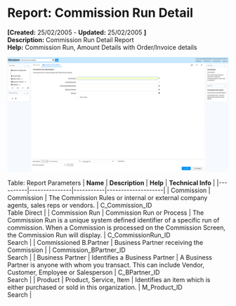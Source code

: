 # Report: Commission Run Detail

**[Created:** 25/02/2005 - **Updated:** 25/02/2005 **]**  
**Description:** Commission Run Detail Report  
**Help:** Commission Run, Amount Details with Order/Invoice details  

![](/img/docs/manual/CommissionRunDetail-Report_iDempiere_v12.0.0.png)

Table: Report Parameters
| **Name** | **Description** | **Help** | **Technical Info** |
|----------|---------------|-----------|--------------------|
| Commission | Commission | The Commission Rules or internal or external company agents, sales reps or vendors. | C_Commission_ID<br/>Table Direct | 
| Commission Run | Commission Run or Process | The Commission Run is a unique system defined identifier of a specific run of commission.  When a Commission is processed on the Commission Screen, the Commission Run will display. | C_CommissionRun_ID<br/>Search | 
| Commissioned B.Partner | Business Partner receiving the Commission |  | Commission_BPartner_ID<br/>Search | 
| Business Partner | Identifies a Business Partner | A Business Partner is anyone with whom you transact.  This can include Vendor, Customer, Employee or Salesperson | C_BPartner_ID<br/>Search | 
| Product | Product, Service, Item | Identifies an item which is either purchased or sold in this organization. | M_Product_ID<br/>Search | 


